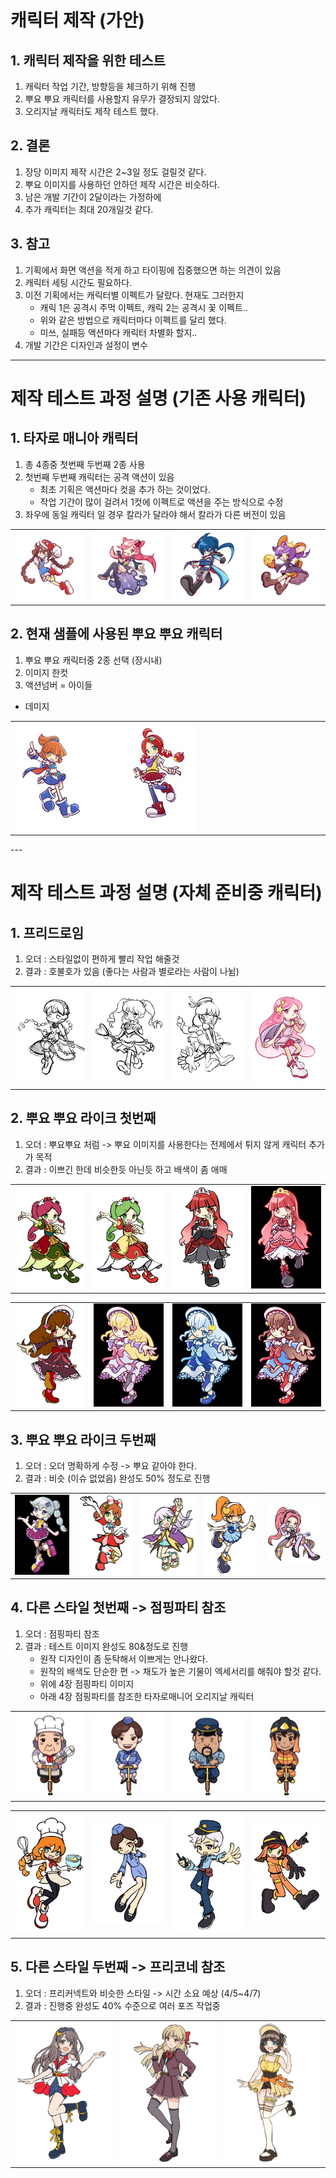 # 캐릭터 제작 (가안)
## 1. 캐릭터 제작을 위한 테스트
1) 캐릭터 작업 기간, 방향등을 체크하기 위해 진행
2) 뿌요 뿌요 캐릭터를 사용할지 유무가 결정되지 않았다.
3) 오리지날 캐릭터도 제작 테스트 했다. 

## 2. 결론
1) 장당 이미지 제작 시간은 2~3일 정도 걸릴것 같다. 
2) 뿌요 이미지를 사용하던 안하던 제작 시간은 비슷하다. 
3) 남은 개발 기간이 2달이라는 가정하에 
4) 추가 캐릭터는 최대 20개일것 같다. 

## 3. 참고
1) 기획에서 화면 액션을 적게 하고 타이핑에 집중했으면 하는 의견이 있음
2) 캐릭터 세팅 시간도 필요하다.
3) 이전 기획에서는 캐릭터별 이펙트가 달랐다. 현재도 그러한지 
    - 캐릭 1은 공격시 주먹 이펙트, 캐릭 2는 공격시 꽃 이펙트.. 
    - 위와 같은 방법으로 캐릭터마다 이펙트를 달리 했다. 
    - 미쓰, 실패등 액션마다 캐릭터 차별화 할지..
4) 개발 기간은 디자인과 설정이 변수 

---
# 제작 테스트 과정 설명 (기존 사용 캐릭터) 
## 1. 타자로 매니아 캐릭터
1) 총 4종중 첫번째 두번째 2종 사용
2) 첫번째 두번째 캐릭터는 공격 액션이 있음 
    - 최초 기획은 액션마다 컷을 추가 하는 것이었다.
    - 작업 기간이 많이 걸려서 1컷에 이펙트로 액션을 주는 방식으로 수정 
3) 좌우에 동일 캐릭터 일 경우 칼라가 달라야 해서 칼라가 다른 버전이 있음

<table width = 100%><tr>
    <td width = 25% ><img src ="image/Ch/Mari_1p.png"></td>
    <td width = 25% ><img src ="image/Ch/Sora_1p.png"></td>
    <td width = 25% ><img src ="image/Ch/Ice_1p.png"></td>
    <td width = 25% ><img src ="image/Ch/Cheda_2p.png"></td>
</tr></table>

## 2. 현재 샘플에 사용된 뿌요 뿌요 캐릭터 
1) 뿌요 뿌요 캐릭터중 2종 선택 (장시내)
2) 이미지 한컷
3) 액션넘버 
  = 아이들 
  - 데미지

<table width = 100%><tr>
    <td width = 60% ><img src ="image/Ch/photo_2023-03-31_15-40-34.jpg"></td>
    <td width = 40%></td>
</tr></table>
---

# 제작 테스트 과정 설명 (자체 준비중 캐릭터) 
## 1. 프리드로임
1) 오더 : 스타일없이 편하게 빨리 작업 해줄것
2) 결과 : 호불호가 있음 (좋다는 사람과 별로라는 사람이 나뉨)

<table width = 100%><tr>
    <td width = 25% ><img src ="image/Ch/photo_2023-03-20_12-12-00_B.jpg"></td>
    <td width = 25% ><img src ="image/Ch/photo_2023-03-20_12-12-00.jpg"></td>
    <td width = 25% ><img src ="image/Ch/photo_2023-03-20_12-12-01.jpg"></td>
    <td width = 25% ><img src ="image/Ch/ch)_2.png"></td>
</tr></table>

## 2. 뿌요 뿌요 라이크 첫번째 
1) 오더 : 뿌요뿌요 처럼 -> 뿌요 이미지를 사용한다는 전제에서 튀지 않게 캐릭터 추가가 목적 
2) 결과 : 이쁘긴 한데 비슷한듯 아닌듯 하고 배색이 좀 애매

<table width = 100%><tr>
    <td width = 25% ><img src=image/Ch/photo_2023-03-22_15-41-02.jpg></td>
    <td width = 25% ><img src=image/Ch/photo_2023-03-22_15-52-53.jpg></td>
    <td width = 25% ><img src=image/Ch/photo_2023-03-22_18-01-25.jpg></td>
    <td width = 25% ><img src=image/Ch/photo_2023-03-24_11-01-52.jpg></td>
</tr></table>

<table width = 100%><tr>
    <td width = 25% ><img src=image/Ch/photo_2023-03-24_13-26-43.jpg></td>
    <td width = 25% ><img src=image/Ch/photo_2023-03-27_18-17-18.jpg></td>
    <td width = 25% ><img src=image/Ch/photo_2023-03-28_18-32-44.jpg></td>
    <td width = 25% ><img src=image/Ch/photo_2023-03-27_22-26-46.jpg></td>
</tr></table>

## 3. 뿌요 뿌요 라이크 두번째
1) 오더 : 오더 명확하게 수정 -> 뿌요 같아야 한다.
2) 결과 : 비슷 (이슈 없었음) 완성도 50% 정도로 진행

<table width = 100%><tr>    
    <td width = 20% ><img src=image/Ch/photo_2023-03-31_13-44-53.jpg></td>
    <td width = 20% ><img src=image/Ch/photo_2023-04-03_10-48-47_B.jpg></td>
    <td width = 20% ><img src=image/Ch/photo_2023-04-03_10-48-48.jpg></td>
    <td width = 20% ><img src=image/Ch/photo_2023-03-31_13-44-54.jpg></td>
    <td width = 20% ><img src=image/Ch/photo_2023-04-03_10-48-46.jpg></td>
</tr></table>

## 4. 다른 스타일 첫번째 -> 점핑파티 참조
1) 오더 : 점핑파티 참조 
2) 결과 : 테스트 이미지 완성도 80&정도로 진행 
    - 원작 디자인이 좀 둔탁해서 이쁘게는 안나왔다. 
    - 원작의 배색도 단순한 편 -> 채도가 높은 기물이 엑세서리를 해줘야 할것 같다.    
    - 위에 4장 점핑파티 이미지
    - 아래 4장 점핑파티를 참조한 타자로매니어 오리지날 캐릭터

<table width = 100%><tr>    
    <td width = 25% ><img src=image/Ch/photo_2023-04-03_16-21-07.jpg></td>
    <td width = 25% ><img src=image/Ch/photo_2023-04-03_16-21-06_C.jpg></td>
    <td width = 25% ><img src=image/Ch/photo_2023-04-03_16-21-06.jpg></td>
    <td width = 25% ><img src=image/Ch/photo_2023-04-03_16-21-06_B.jpg></td>
</tr></table>

<table width = 100%><tr>
    <td width = 25% ><img src=image/Ch/photo_2023-04-03_18-53-07.jpg></td>
    <td width = 25% ><img src=image/Ch/photo_2023-04-03_17-34-22.jpg></td>
    <td width = 25% ><img src=image/Ch/photo_2023-04-04_12-40-25.jpg></td>
    <td width = 25% ><img src=image/Ch/photo_2023-04-04_14-34-18.jpg></td>
</tr></table>

## 5. 다른 스타일 두번째 -> 프리코네 참조
1) 오더 : 프리커넥트와 비슷한 스타일 -> 시간 소요 예상 (4/5~4/7)
2) 결과 : 진행중 완성도 40% 수준으로 여러 포즈 작업중

<table width = 100%><tr>
    <td width = 25% ><img src=image/Ch/photo_2023-04-06_00-11-48.jpg></td> 
    <td width = 25% ><img src=image/Ch/photo_2023-04-06_19-09-37ㅁaa..jpg></td> 
    <td width = 25% ><img src=image/Ch/photo_2023-04-06_19-09-37.jpg></td> 
</tr></table>

